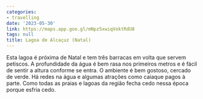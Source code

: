 ```yaml
---
categories:
- travelling
date: '2023-05-30'
link: https://maps.app.goo.gl/mNpz5xwiqVoktRdU8
tags: null
title: Lagoa de Alcaçuz (Natal)
---
```


Esta lagoa é próxima de Natal e tem três barracas em volta que servem petiscos. A profundidade da água é bem rasa nos primeiros metros e é fácil de sentir a altura conforme se entra. O ambiente é bem gostoso, cercado de verde. Há redes na água e algumas atrações como caiaque pagos à parte. Como todas as praias e lagoas da região fecha cedo nessa época porque esfria cedo.

